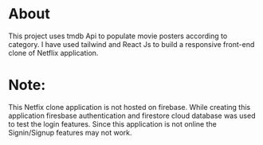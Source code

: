 
# About

This project uses tmdb Api to populate movie posters according to category. I have used tailwind and React Js to build a responsive front-end clone of Netflix application.


# Note:

This Netfix clone application is not hosted on firebase. While creating this application firesbase authentication and firestore cloud database was used to test the login features. Since this application is not online the Signin/Signup features may not work.

